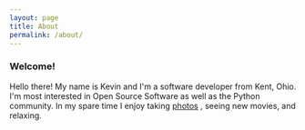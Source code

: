 ```yaml
---
layout: page
title: About
permalink: /about/
---
```

### Welcome! 
Hello there!  My name is Kevin and I'm a software developer from Kent, Ohio.
I'm most interested in Open Source Software as well as the Python community.
In my spare time I enjoy taking [photos](http://www.flickr.com/photos/132209173@N08/)
 , seeing new movies, and relaxing.
